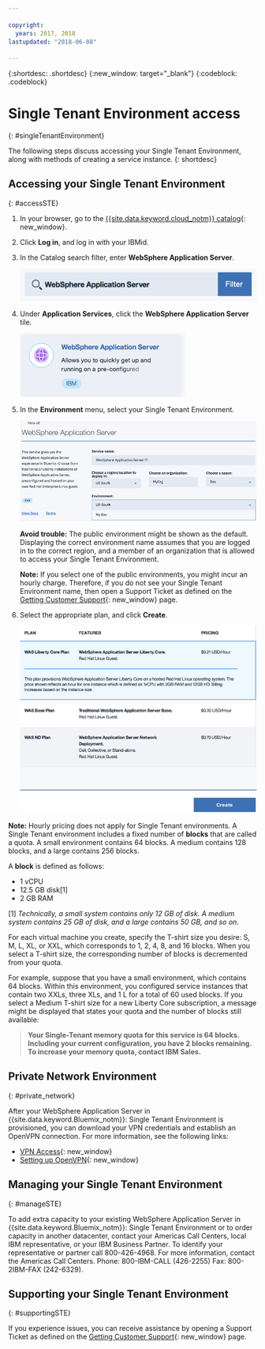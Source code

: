 ```yaml
---

copyright:
  years: 2017, 2018
lastupdated: "2018-06-08"

---
```


{:shortdesc: .shortdesc}
{:new_window: target="_blank"}
{:codeblock: .codeblock}

# Single Tenant Environment access
{: #singleTenantEnvironment}


The following steps discuss accessing your Single Tenant Environment, along with methods of creating a service instance.
{: shortdesc}


## Accessing your Single Tenant Environment
{: #accessSTE}

1. In your browser, go to the [{{site.data.keyword.cloud_notm}} catalog](https://console.bluemix.net/catalog/){: new_window}.

2. Click **Log in**, and log in with your IBMid.

6. In the Catalog search filter, enter **WebSphere Application Server**.

    ![alt text](images/filter.png "Search Filter")

7. Under **Application Services**, click the **WebSphere Application Server** tile.

    ![alt text](images/iconWAS.png "WebSphere Application Server tile")

8. In the **Environment** menu, select your Single Tenant Environment.

    ![alt text](images/environmentSTE.png "Single Tenant Environment name")

    **Avoid trouble:** The public environment might be shown as the default. Displaying the correct environment name assumes that you are logged in to the correct region, and a member of an organization that is allowed to access your Single Tenant Environment.

    **Note:** If you select one of the public environments, you might incur an hourly charge. Therefore, if you do not see your Single Tenant Environment name, then open a Support Ticket as defined on the [Getting Customer Support](https://console.bluemix.net/docs/support/index.html#contacting-support){: new_window} page.

9. Select the appropriate plan, and click **Create**.

    ![alt text](images/createSTE.png "Choose a plan and create your service")


**Note:** Hourly pricing does not apply for Single Tenant environments. A Single Tenant environment includes a fixed number of **blocks** that are called a quota. A small environment contains 64 blocks. A medium contains 128 blocks, and a large contains 256 blocks.

A **block** is defined as follows:
  * 1 vCPU
  * 12.5 GB disk[1]
  * 2 GB RAM

[1] *Technically, a small system contains only 12 GB of disk. A medium system contains 25 GB of disk, and a large contains 50 GB, and so on.*

For each virtual machine you create, specify the T-shirt size you desire: S, M, L, XL, or XXL, which corresponds to 1, 2, 4, 8, and 16 blocks. When you select a T-shirt size, the corresponding number of blocks is decremented from your quota.

For example, suppose that you have a small environment, which contains 64 blocks. Within this environment, you configured service instances that contain two XXLs, three XLs, and 1 L for a total of 60 used blocks. If you select a Medium T-shirt size for a new Liberty Core subscription, a message might be displayed that states your quota and the number of blocks still available:

> **Your Single-Tenant memory quota for this service is 64 blocks. Including your current configuration, you have 2 blocks remaining. To increase your memory quota, contact IBM Sales.**


## Private Network Environment
{: #private_network}

After your WebSphere Application Server in {{site.data.keyword.Bluemix_notm}}: Single Tenant Environment is provisioned, you can download your VPN credentials and establish an OpenVPN connection. For more information, see the following links:

* [VPN Access](https://console.bluemix.net/docs/services/ApplicationServeronCloud/networkEnvironment.html#vpnAccess){: new_window}
* [Setting up OpenVPN](https://console.bluemix.net/docs/services/ApplicationServeronCloud/systemAccess.html#setup_openvpn){: new_window}

## Managing your Single Tenant Environment
{: #manageSTE}

To add extra capacity to your existing WebSphere Application Server in {{site.data.keyword.Bluemix_notm}}: Single Tenant Environment or to order capacity in another datacenter, contact your Americas Call Centers, local IBM representative, or your IBM Business Partner. To identify your representative or partner call 800-426-4968. For more information, contact the Americas Call Centers. Phone: 800-IBM-CALL (426-2255) Fax: 800-2IBM-FAX (242-6329).


## Supporting your Single Tenant Environment
{: #supportingSTE}

If you experience issues, you can receive assistance by opening a Support Ticket as defined on the [Getting Customer Support](https://console.bluemix.net/docs/support/index.html#contacting-support){: new_window} page.
